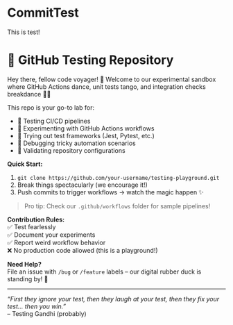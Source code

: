 # CommitTest
This is test!

# 🧪 GitHub Testing Repository  

Hey there, fellow code voyager! 👋 Welcome to our experimental sandbox where GitHub Actions dance, unit tests tango, and integration checks breakdance 💃🕺  

This repo is your go-to lab for:  
- 🚦 Testing CI/CD pipelines  
- 🔄 Experimenting with GitHub Actions workflows  
- 🧩 Trying out test frameworks (Jest, Pytest, etc.)  
- 🐛 Debugging tricky automation scenarios  
- 🎯 Validating repository configurations  

**Quick Start:**  
1. `git clone https://github.com/your-username/testing-playground.git`  
2. Break things spectacularly (we encourage it!)  
3. Push commits to trigger workflows → watch the magic happen ✨  

> Pro tip: Check our `.github/workflows` folder for sample pipelines!  

**Contribution Rules:**  
✅ Test fearlessly  
✅ Document your experiments  
✅ Report weird workflow behavior  
❌ No production code allowed (this is a playground!)  

**Need Help?**  
File an issue with `/bug` or `/feature` labels – our digital rubber duck is standing by! 🦆  

---  

*“First they ignore your test, then they laugh at your test, then they fix your test... then you win.”*  
– Testing Gandhi (probably)  

